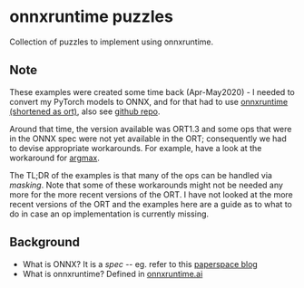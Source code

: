 # onnxruntime puzzles

Collection of puzzles to implement using onnxruntime.

## Note

These examples were created some time back (Apr-May2020) - I needed to convert my PyTorch models to ONNX, and for that had to use [onnxruntime (shortened as ort)](https://onnxruntime.ai/), also see [github repo](https://github.com/microsoft/onnxruntime).

Around that time, the version available was ORT1.3 and some ops that were in the ONNX spec were not
yet available in the ORT; consequently we had to devise appropriate workarounds. For example, have a
look at the workaround for [argmax](./ort13/example4.ipynb).

The TL;DR of the examples is that many of the ops can be handled via _masking_. Note that some of these workarounds might not be needed any more for the more recent versions of the ORT. I have not looked at the more recent versions of the ORT and the examples here are a guide as to what to do in
case an op implementation is currently missing.

## Background

- What is ONNX? It is a _spec_ -- eg. refer to this [paperspace blog](https://blog.paperspace.com/what-every-ml-ai-developer-should-know-about-onnx/)
- What is onnxruntime? Defined in [onnxruntime.ai](https://onnxruntime.ai/docs/)
